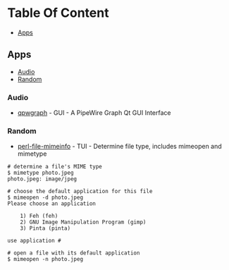 # Table Of Content

- [Apps](#apps)

## Apps

- [Audio](#audio)
- [Random](#random)

### Audio

- [qpwgraph](https://github.com/rncbc/qpwgraph) - GUI - A PipeWire Graph Qt GUI Interface

### Random

- [perl-file-mimeinfo](https://archlinux.org/packages/extra/any/perl-file-mimeinfo/) - TUI - Determine file type, includes mimeopen and mimetype

```
# determine a file's MIME type
$ mimetype photo.jpeg
photo.jpeg: image/jpeg

# choose the default application for this file
$ mimeopen -d photo.jpeg
Please choose an application

    1) Feh (feh)
    2) GNU Image Manipulation Program (gimp)
    3) Pinta (pinta)

use application #

# open a file with its default application
$ mimeopen -n photo.jpeg
```
